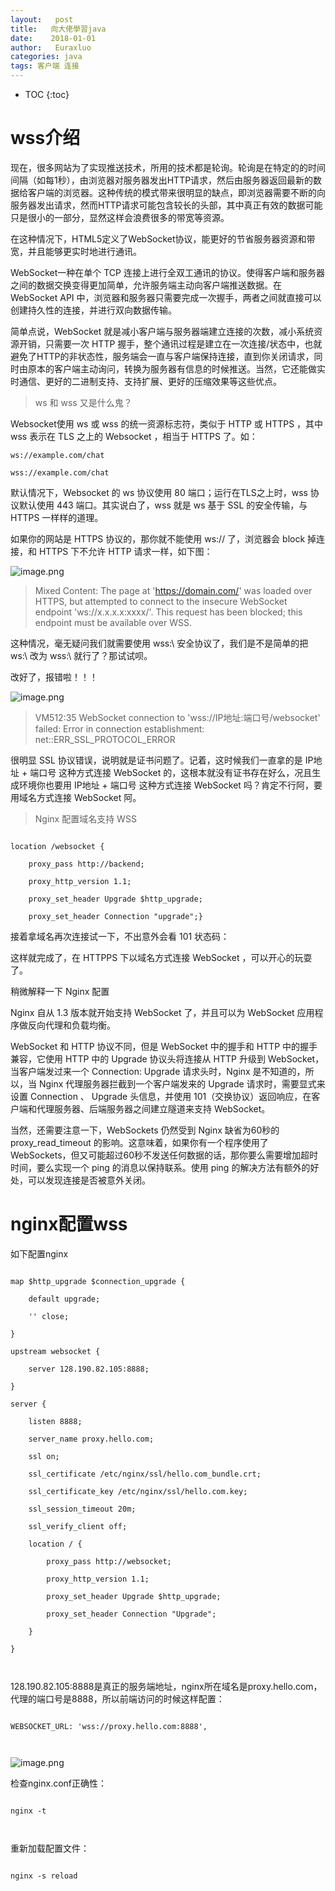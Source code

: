 ```yaml
---
layout:   post          
title:   向大佬學習java       
date:    2018-01-01    
author:   Euraxluo           
categories: java
tags: 客户端 连接
---
```

* TOC
{:toc}


# wss介绍
现在，很多网站为了实现推送技术，所用的技术都是轮询。轮询是在特定的的时间间隔（如每1秒），由浏览器对服务器发出HTTP请求，然后由服务器返回最新的数据给客户端的浏览器。这种传统的模式带来很明显的缺点，即浏览器需要不断的向服务器发出请求，然而HTTP请求可能包含较长的头部，其中真正有效的数据可能只是很小的一部分，显然这样会浪费很多的带宽等资源。

在这种情况下，HTML5定义了WebSocket协议，能更好的节省服务器资源和带宽，并且能够更实时地进行通讯。



WebSocket一种在单个 TCP 连接上进行全双工通讯的协议。使得客户端和服务器之间的数据交换变得更加简单，允许服务端主动向客户端推送数据。在 WebSocket API 中，浏览器和服务器只需要完成一次握手，两者之间就直接可以创建持久性的连接，并进行双向数据传输。

简单点说，WebSocket 就是减小客户端与服务器端建立连接的次数，减小系统资源开销，只需要一次 HTTP 握手，整个通讯过程是建立在一次连接/状态中，也就避免了HTTP的非状态性，服务端会一直与客户端保持连接，直到你关闭请求，同时由原本的客户端主动询问，转换为服务器有信息的时候推送。当然，它还能做实时通信、更好的二进制支持、支持扩展、更好的压缩效果等这些优点。

>ws 和 wss 又是什么鬼？

Websocket使用 ws 或 wss 的统一资源标志符，类似于 HTTP 或 HTTPS ，其中 wss 表示在 TLS 之上的 Websocket ，相当于 HTTPS 了。如：



`ws://example.com/chat`

`wss://example.com/chat`

默认情况下，Websocket 的 ws 协议使用 80 端口；运行在TLS之上时，wss 协议默认使用 443 端口。其实说白了，wss 就是 ws 基于 SSL 的安全传输，与 HTTPS 一样样的道理。



如果你的网站是 HTTPS 协议的，那你就不能使用 ws:// 了，浏览器会 block 掉连接，和 HTTPS 下不允许 HTTP 请求一样，如下图：

![image.png](https://upload-images.jianshu.io/upload_images/10020820-82f1617e24b1ad02.png?imageMogr2/auto-orient/strip%7CimageView2/2/w/1240)

>Mixed Content: The page at 'https://domain.com/' was loaded over HTTPS, but attempted to connect to the insecure WebSocket endpoint 'ws://x.x.x.x:xxxx/'. This request has been blocked; this endpoint must be available over WSS.



这种情况，毫无疑问我们就需要使用 wss:\ 安全协议了，我们是不是简单的把 ws:\ 改为 wss:\ 就行了？那试试呗。



改好了，报错啦！！！

![image.png](https://upload-images.jianshu.io/upload_images/10020820-a45317067fe0087f.png?imageMogr2/auto-orient/strip%7CimageView2/2/w/1240)



>VM512:35 WebSocket connection to 'wss://IP地址:端口号/websocket' failed: Error in connection establishment: net::ERR_SSL_PROTOCOL_ERROR



很明显 SSL 协议错误，说明就是证书问题了。记着，这时候我们一直拿的是 IP地址 + 端口号 这种方式连接 WebSocket 的，这根本就没有证书存在好么，况且生成环境你也要用 IP地址 + 端口号 这种方式连接 WebSocket 吗？肯定不行阿，要用域名方式连接 WebSocket 阿。

>Nginx 配置域名支持 WSS

```

location /websocket {

    proxy_pass http://backend;

    proxy_http_version 1.1;

    proxy_set_header Upgrade $http_upgrade;

    proxy_set_header Connection "upgrade";}

```

接着拿域名再次连接试一下，不出意外会看 101 状态码：

这样就完成了，在 HTTPPS 下以域名方式连接 WebSocket ，可以开心的玩耍了。



稍微解释一下 Nginx 配置



Nginx 自从 1.3 版本就开始支持 WebSocket 了，并且可以为 WebSocket 应用程序做反向代理和负载均衡。



WebSocket 和 HTTP 协议不同，但是 WebSocket 中的握手和 HTTP 中的握手兼容，它使用 HTTP 中的 Upgrade 协议头将连接从 HTTP 升级到 WebSocket，当客户端发过来一个 Connection: Upgrade 请求头时，Nginx 是不知道的，所以，当 Nginx 代理服务器拦截到一个客户端发来的 Upgrade 请求时，需要显式来设置 Connection 、 Upgrade 头信息，并使用 101（交换协议）返回响应，在客户端和代理服务器、后端服务器之间建立隧道来支持 WebSocket。



当然，还需要注意一下，WebSockets 仍然受到 Nginx 缺省为60秒的 proxy_read_timeout 的影响。这意味着，如果你有一个程序使用了 WebSockets，但又可能超过60秒不发送任何数据的话，那你要么需要增加超时时间，要么实现一个 ping 的消息以保持联系。使用 ping 的解决方法有额外的好处，可以发现连接是否被意外关闭。



# nginx配置wss



如下配置nginx



```

map $http_upgrade $connection_upgrade {  

    default upgrade;  

    '' close;  

}  

upstream websocket {  

    server 128.190.82.105:8888;  

}  

server {  

    listen 8888;  

    server_name proxy.hello.com;

    ssl on;

    ssl_certificate /etc/nginx/ssl/hello.com_bundle.crt;

    ssl_certificate_key /etc/nginx/ssl/hello.com.key;

    ssl_session_timeout 20m;

    ssl_verify_client off;

    location / {  

        proxy_pass http://websocket;  

        proxy_http_version 1.1;  

        proxy_set_header Upgrade $http_upgrade;  

        proxy_set_header Connection "Upgrade";  

    }  

}



```



128.190.82.105:8888是真正的服务端地址，nginx所在域名是proxy.hello.com，代理的端口号是8888，所以前端访问的时候这样配置：



```

WEBSOCKET_URL: 'wss://proxy.hello.com:8888',  



```



![image.png](https://upload-images.jianshu.io/upload_images/10020820-de9b69cad74b65d6.png?imageMogr2/auto-orient/strip%7CimageView2/2/w/1240)





检查nginx.conf正确性：



```

nginx -t



```



重新加载配置文件：



```

nginx -s reload

```





